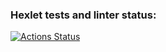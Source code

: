 ### Hexlet tests and linter status:
[![Actions Status](https://github.com/webFil12/layout-designer-project-58/workflows/hexlet-check/badge.svg)](https://github.com/webFil12/layout-designer-project-58/actions)